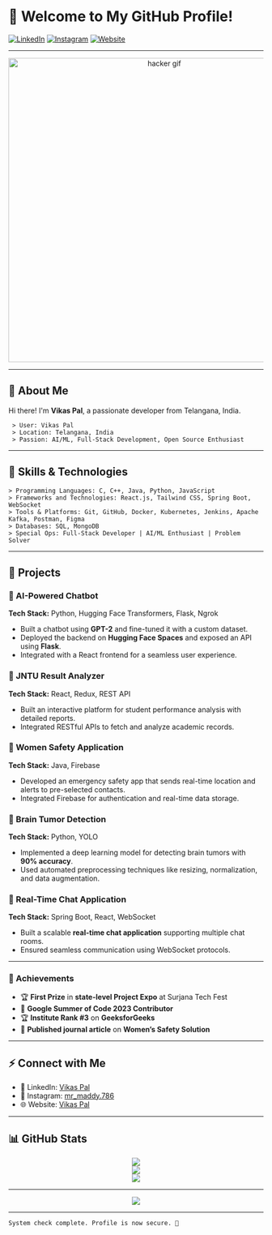 # 🌟 Welcome to My GitHub Profile!

[![LinkedIn](https://img.shields.io/badge/LinkedIn-Connect-blue?style=flat-square&logo=linkedin)](https://www.linkedin.com/in/vikas-pal-b91067254/)
[![Instagram](https://img.shields.io/badge/Instagram-E4405F?style=flat-square&logo=instagram&logoColor=white)](https://www.instagram.com/mr_maddy.786/)
[![Website](https://img.shields.io/badge/Website-Visit-green?style=flat-square&logo=wordpress)](https://vikas83.netlify.app/)

---

<div align="center">
  <img src="https://media.giphy.com/media/YQitE4YNQNahy/giphy.gif" alt="hacker gif" width="600"/>
</div>

---

## 👤 About Me

Hi there! I'm **Vikas Pal**, a passionate developer from Telangana, India.

```plaintext
 > User: Vikas Pal
 > Location: Telangana, India
 > Passion: AI/ML, Full-Stack Development, Open Source Enthusiast
```

---

## 🎯 Skills & Technologies

```plaintext
> Programming Languages: C, C++, Java, Python, JavaScript
> Frameworks and Technologies: React.js, Tailwind CSS, Spring Boot, WebSocket
> Tools & Platforms: Git, GitHub, Docker, Kubernetes, Jenkins, Apache Kafka, Postman, Figma
> Databases: SQL, MongoDB
> Special Ops: Full-Stack Developer | AI/ML Enthusiast | Problem Solver
```

---

## 🚀 Projects

### 🔹 AI-Powered Chatbot
**Tech Stack:** Python, Hugging Face Transformers, Flask, Ngrok  
- Built a chatbot using **GPT-2** and fine-tuned it with a custom dataset.  
- Deployed the backend on **Hugging Face Spaces** and exposed an API using **Flask**.  
- Integrated with a React frontend for a seamless user experience.  

### 🔹 JNTU Result Analyzer
**Tech Stack:** React, Redux, REST API  
- Built an interactive platform for student performance analysis with detailed reports.  
- Integrated RESTful APIs to fetch and analyze academic records.  

### 🔹 Women Safety Application
**Tech Stack:** Java, Firebase  
- Developed an emergency safety app that sends real-time location and alerts to pre-selected contacts.  
- Integrated Firebase for authentication and real-time data storage.  

### 🔹 Brain Tumor Detection
**Tech Stack:** Python, YOLO  
- Implemented a deep learning model for detecting brain tumors with **90% accuracy**.  
- Used automated preprocessing techniques like resizing, normalization, and data augmentation.  

### 🔹 Real-Time Chat Application
**Tech Stack:** Spring Boot, React, WebSocket  
- Built a scalable **real-time chat application** supporting multiple chat rooms.  
- Ensured seamless communication using WebSocket protocols.  

---

### 🏅 Achievements
- 🏆 **First Prize** in **state-level Project Expo** at Surjana Tech Fest  
- 🎉 **Google Summer of Code 2023 Contributor**  
- 🏆 **Institute Rank #3** on **GeeksforGeeks**  
- 📜 **Published journal article** on **Women’s Safety Solution**  

---

## ⚡ Connect with Me

- 💼 LinkedIn: [Vikas Pal](https://www.linkedin.com/in/vikas-pal-b91067254/)  
- 📸 Instagram: [mr_maddy.786](https://www.instagram.com/mr_maddy.786/)  
- 🌐 Website: [Vikas Pal](https://vikas83.netlify.app/)  

---

## 📊 GitHub Stats

<div align="center">
  <img src="https://github-readme-stats.vercel.app/api?username=vikas83pal&show_icons=true&theme=radical&hide_border=true&count_private=true" />
  <br/>
  <img src="https://github-readme-streak-stats.herokuapp.com/?user=vikas83pal&theme=radical&hide_border=true" />
  <br/>
  <img src="https://github-readme-stats.vercel.app/api/top-langs/?username=vikas83pal&layout=compact&theme=radical&hide_border=true" />
</div>

---

<div align="center">
  <img src="https://komarev.com/ghpvc/?username=vikas83pal&&style=flat-square" />
</div>

---

```plaintext
System check complete. Profile is now secure. 🚀
```
